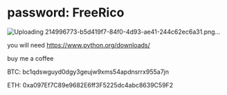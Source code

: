 # password: FreeRico

![Uploading 214996773-b5d419f7-84f0-4d93-ae41-244c62ec6a31.png…]()


you will need https://www.python.org/downloads/

buy me a coffee

BTC: bc1qdswguyd0dgy3geujw9xms54apdnsrrx955a7jn

ETH: 0xa097Ef7C89e9682E6ff3F5225dc4abc8639C59F2
